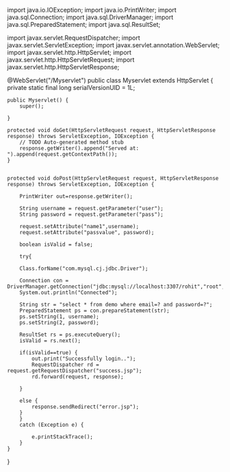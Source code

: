 

import java.io.IOException;
import java.io.PrintWriter;
import java.sql.Connection;
import java.sql.DriverManager;
import java.sql.PreparedStatement;
import java.sql.ResultSet;

import javax.servlet.RequestDispatcher;
import javax.servlet.ServletException;
import javax.servlet.annotation.WebServlet;
import javax.servlet.http.HttpServlet;
import javax.servlet.http.HttpServletRequest;
import javax.servlet.http.HttpServletResponse;

@WebServlet("/Myservlet")
public class Myservlet extends HttpServlet {
	private static final long serialVersionUID = 1L;
       
    public Myservlet() {
        super();
        
    }
    
	protected void doGet(HttpServletRequest request, HttpServletResponse response) throws ServletException, IOException {
		// TODO Auto-generated method stub
		response.getWriter().append("Served at: ").append(request.getContextPath());
	}

	
	protected void doPost(HttpServletRequest request, HttpServletResponse response) throws ServletException, IOException {
		
		PrintWriter out=response.getWriter();
		
		String username = request.getParameter("user");
		String password = request.getParameter("pass");
		
		request.setAttribute("name1",username);
		request.setAttribute("passvalue", password);
		
		boolean isValid = false;
		
		try{
			
		Class.forName("com.mysql.cj.jdbc.Driver");
		
		Connection con = DriverManager.getConnection("jdbc:mysql://localhost:3307/rohit","root","root");
		System.out.println("Connected");
		
		String str = "select * from demo where email=? and password=?";
		PreparedStatement ps = con.prepareStatement(str);
		ps.setString(1, username);
		ps.setString(2, password);
		
		ResultSet rs = ps.executeQuery();
		isValid = rs.next();
		
		if(isValid==true) {
			out.print("Successfully login..");
			RequestDispatcher rd = request.getRequestDispatcher("success.jsp");
			rd.forward(request, response);
			
		}
		
		else {
			response.sendRedirect("error.jsp");
		}
		}
		catch (Exception e) {
			
			e.printStackTrace();
		}
	}

}

